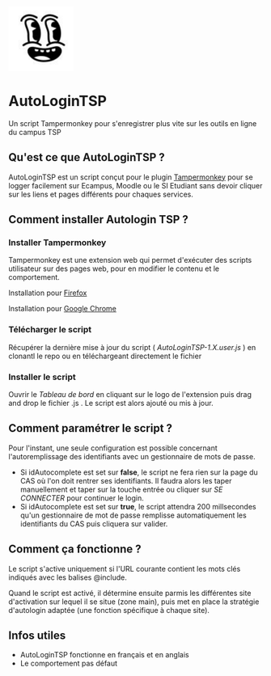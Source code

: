 ![alt text](logo.png)

# AutoLoginTSP

Un script Tampermonkey pour s'enregistrer plus vite sur les outils en ligne du campus TSP

## Qu'est ce que AutoLoginTSP ?

AutoLoginTSP est un script conçut pour le plugin [Tampermonkey](https://www.tampermonkey.net/) pour se logger facilement sur Ecampus, Moodle ou le SI Etudiant sans devoir cliquer sur les liens et pages différents pour chaques services.


## Comment installer Autologin TSP ?
### Installer Tampermonkey 
Tampermonkey est une extension web qui permet d'exécuter des scripts utilisateur sur des pages web, pour en modifier le contenu et le comportement. 

Installation pour [Firefox](https://addons.mozilla.org/en-US/firefox/addon/tampermonkey/)

Installation pour [Google Chrome](https://addons.mozilla.org/en-US/firefox/addon/tampermonkey/)

### Télécharger le script
Récupérer la dernière mise à jour du script ( *AutoLoginTSP-1.X.user.js* ) en clonantl le repo ou en téléchargeant directement le fichier

### Installer le script
Ouvrir le *Tableau de bord* en cliquant sur le logo de l'extension puis drag and drop le fichier .js . Le script est alors ajouté ou mis à jour. 

## Comment paramétrer le script ?
Pour l'instant, une seule configuration est possible concernant l'autoremplissage des identifiants avec un gestionnaire de mots de passe.

- Si idAutocomplete est set sur **false**, le script ne fera rien sur la page du CAS où l'on doit rentrer ses identifiants. Il faudra alors les taper manuellement et taper sur la touche entrée ou cliquer sur *SE CONNECTER* pour continuer le login.
- Si idAutocomplete est set sur **true**, le script attendra 200 millsecondes qu'un gestionnaire de mot de passe remplisse automatiquement les identifiants du CAS puis cliquera sur valider.

## Comment ça fonctionne ?
Le script s'active uniquement si l'URL courante contient les mots clés indiqués avec les balises @include. 

Quand le script est activé, il détermine ensuite parmis les différentes site d'activation sur lequel il se situe (zone main), puis met en place la stratégie d'autologin adaptée (une fonction spécifique à chaque site).

## Infos utiles

- AutoLoginTSP fonctionne en français et en anglais
- Le comportement pas défaut 
